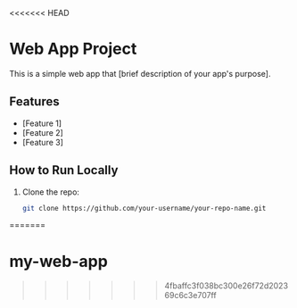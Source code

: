 <<<<<<< HEAD
# Web App Project

This is a simple web app that [brief description of your app's purpose].

## Features
- [Feature 1]
- [Feature 2]
- [Feature 3]

## How to Run Locally

1. Clone the repo:
   ```bash
   git clone https://github.com/your-username/your-repo-name.git
=======
# my-web-app
>>>>>>> 4fbaffc3f038bc300e26f72d202369c6c3e707ff

